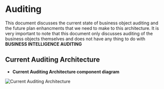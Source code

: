 # Auditing

This document discusses the current state of business object auditing and the future plan enhancments that we need to make to this architecture. It is very important to note that this document only discusses auditing of the business objects themselves and does not have any thing to do with **BUSINESS INTELLIGENCE AUDITING**


## Current Auditing Architecture

* **Current Auditing Architecture component diagram**

![Current Auditing Architecture](https://confluence.taulia.com/download/attachments/75497691/CurrentAudting.png?api=v2)
